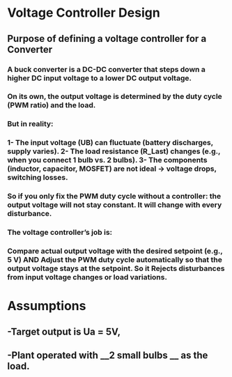# Voltage Controller Design
## Purpose of defining a voltage controller for a Converter
### A buck converter is a DC-DC converter that steps down a higher DC input voltage to a lower DC output voltage. 
### On its own, the output voltage is determined by the duty cycle (PWM ratio) and the load.
### But in reality:
### 1- The input voltage (UB) can fluctuate (battery discharges, supply varies). 2- The load resistance (R_Last) changes (e.g., when you connect 1 bulb vs. 2 bulbs). 3- The components (inductor, capacitor, MOSFET) are not ideal → voltage drops, switching losses.
### So if you only fix the PWM duty cycle without a controller: the output voltage will not stay constant. It will change with every disturbance.

### The voltage controller’s job is:
### Compare actual output voltage with the desired setpoint (e.g., 5 V) AND Adjust the PWM duty cycle automatically so that the output voltage stays at the setpoint. So it Rejects disturbances from input voltage changes or load variations.

# Assumptions
## -Target output is Ua = 5V, 
## -Plant operated with __2 small bulbs __ as the load.
